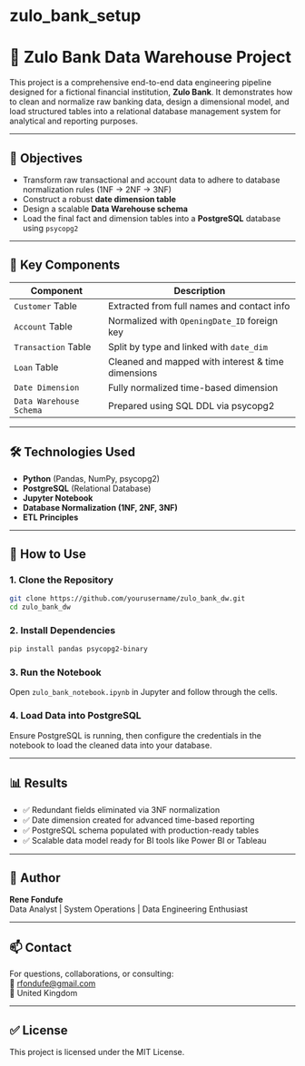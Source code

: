 # zulo_bank_setup
# 🏦 Zulo Bank Data Warehouse Project

This project is a comprehensive end-to-end data engineering pipeline designed for a fictional financial institution, **Zulo Bank**. It demonstrates how to clean and normalize raw banking data, design a dimensional model, and load structured tables into a relational database management system for analytical and reporting purposes.

---

## 📌 Objectives

- Transform raw transactional and account data to adhere to database normalization rules (1NF → 2NF → 3NF)
- Construct a robust **date dimension table**
- Design a scalable **Data Warehouse schema**
- Load the final fact and dimension tables into a **PostgreSQL** database using `psycopg2`

---

## 📁 Key Components

| Component | Description |
|----------|-------------|
| `Customer` Table | Extracted from full names and contact info |
| `Account` Table | Normalized with `OpeningDate_ID` foreign key |
| `Transaction` Table | Split by type and linked with `date_dim` |
| `Loan` Table | Cleaned and mapped with interest & time dimensions |
| `Date Dimension` | Fully normalized time-based dimension |
| `Data Warehouse Schema` | Prepared using SQL DDL via psycopg2 |

---

## 🛠 Technologies Used

- **Python** (Pandas, NumPy, psycopg2)
- **PostgreSQL** (Relational Database)
- **Jupyter Notebook**
- **Database Normalization (1NF, 2NF, 3NF)**
- **ETL Principles**

---

## 🚀 How to Use

### 1. Clone the Repository
```bash
git clone https://github.com/yourusername/zulo_bank_dw.git
cd zulo_bank_dw
```

### 2. Install Dependencies
```bash
pip install pandas psycopg2-binary
```

### 3. Run the Notebook
Open `zulo_bank_notebook.ipynb` in Jupyter and follow through the cells.

### 4. Load Data into PostgreSQL
Ensure PostgreSQL is running, then configure the credentials in the notebook to load the cleaned data into your database.

---

## 📊 Results

- ✅ Redundant fields eliminated via 3NF normalization
- ✅ Date dimension created for advanced time-based reporting
- ✅ PostgreSQL schema populated with production-ready tables
- ✅ Scalable data model ready for BI tools like Power BI or Tableau

---

## 📌 Author

**Rene Fondufe**  
Data Analyst | System Operations | Data Engineering Enthusiast

---

## 📫 Contact

For questions, collaborations, or consulting:  
📧 [rfondufe@gmail.com](mailto:rfondufe@gmail.com)  
📍 United Kingdom

---

## ✅ License

This project is licensed under the MIT License.

